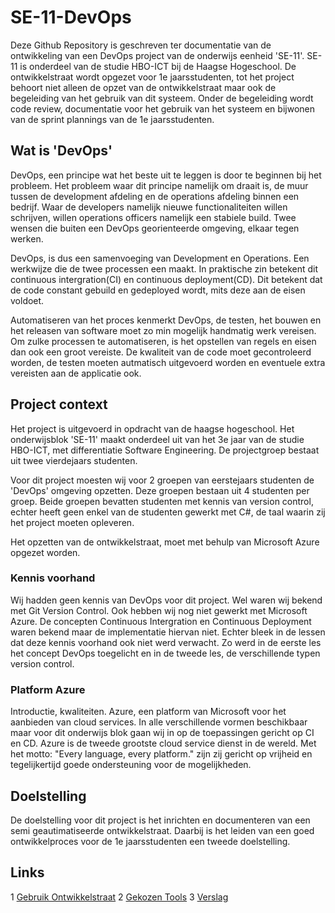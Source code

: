 # SE-11-DevOps
Deze Github Repository is geschreven ter documentatie van de ontwikkeling van een DevOps project 
van de onderwijs eenheid 'SE-11'. SE-11 is onderdeel van de studie HBO-ICT bij de Haagse Hogeschool. De 
ontwikkelstraat wordt opgezet voor 1e jaarsstudenten, tot het project behoort niet alleen de opzet van de 
ontwikkelstraat maar ook de begeleiding van het gebruik van dit systeem. Onder de begeleiding wordt code review, 
documentatie voor het gebruik van het systeem en bijwonen van de sprint plannings van de 1e jaarsstudenten.

## Wat is 'DevOps'
DevOps, een principe wat het beste uit te leggen is door te beginnen bij het probleem. Het probleem waar dit principe 
namelijk om draait is, de muur tussen de development afdeling en de operations afdeling binnen een bedrijf. 
Waar de developers namelijk nieuwe functionaliteiten willen schrijven, willen operations officers namelijk een 
stabiele build. Twee wensen die buiten een DevOps georienteerde omgeving, elkaar tegen werken. 

DevOps, is dus een samenvoeging van Development en Operations. Een werkwijze die de twee processen een maakt. 
In praktische zin betekent dit continuous intergration(CI) en continuous deployment(CD). Dit betekent dat de code 
constant gebuild en gedeployed wordt, mits deze aan de eisen voldoet.

Automatiseren van het proces kenmerkt DevOps, de testen, het bouwen en het releasen van software moet zo min 
mogelijk handmatig werk vereisen. Om zulke processen te automatiseren, is het opstellen van regels en eisen dan ook 
een groot vereiste. De kwaliteit van de code moet gecontroleerd worden, de testen moeten autmatisch uitgevoerd 
worden en eventuele extra vereisten aan de applicatie ook.


## Project context
Het project is uitgevoerd in opdracht van de haagse hogeschool. Het onderwijsblok 'SE-11' maakt onderdeel uit van 
het 3e jaar van de studie HBO-ICT, met differentiatie Software Engineering. De projectgroep bestaat uit twee 
vierdejaars studenten. 

Voor dit project moesten wij voor 2 groepen van eerstejaars studenten de 'DevOps' omgeving opzetten. Deze 
groepen bestaan uit 4 studenten per groep. Beide groepen bevatten studenten met kennis van version control, 
echter heeft geen enkel van de studenten gewerkt met C#, de taal waarin zij het project moeten opleveren. 

Het opzetten van de ontwikkelstraat, moet met behulp van Microsoft Azure opgezet worden.

### Kennis voorhand
Wij hadden geen kennis van DevOps voor dit project. Wel waren wij bekend met Git Version Control. Ook hebben wij 
nog niet gewerkt met Microsoft Azure. De concepten Continuous Intergration en Continuous Deployment waren bekend maar
de implementatie hiervan niet. Echter bleek in de lessen dat deze kennis voorhand ook niet werd verwacht. Zo werd in 
de eerste les het concept DevOps toegelicht en in de tweede les, de verschillende typen version control. 

### Platform Azure
Introductie, kwaliteiten.
Azure, een platform van Microsoft voor het aanbieden van cloud services. 
In alle verschillende vormen beschikbaar maar voor dit onderwijs blok gaan wij in op de toepassingen gericht op CI en CD. 
Azure is de tweede grootste cloud service dienst in de wereld. Met het motto: "Every language, every platform." zijn 
zij gericht op vrijheid en tegelijkertijd goede ondersteuning voor de mogelijkheden. 


## Doelstelling
De doelstelling voor dit project is het inrichten en documenteren van een semi geautimatiseerde ontwikkelstraat. 
Daarbij is het leiden van een goed ontwikkelproces voor de 1e jaarsstudenten een tweede doelstelling.

## Links 
1  [Gebruik Ontwikkelstraat](https://github.com/Janlorie/SE-11-DevOps/tree/master/Documentatie/Gebruik_Ontwikkelstraat.md)
2  [Gekozen Tools](https://github.com/Janlorie/SE-11-DevOps/tree/master/Documentatie/Gekozen_tools.md)
3  [Verslag](https://github.com/Janlorie/SE-11-DevOps/tree/master/Project_Verslag/Verslag.md)



